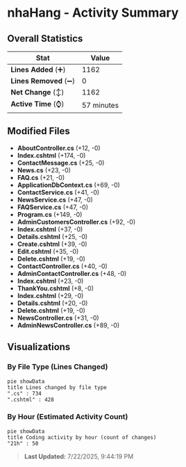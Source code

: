 # nhaHang - Activity Summary 

## Overall Statistics

| Stat                   | Value                                                             |
| ---------------------- | ----------------------------------------------------------------- |
| **Lines Added** (➕)   | 1162                                          |
| **Lines Removed** (➖) | 0                                        |
| **Net Change** (↕)    | 1162                |
| **Active Time** (⌚)   | 57 minutes |


## Modified Files
- **AboutController.cs** (+12, -0)
- **Index.cshtml** (+174, -0)
- **ContactMessage.cs** (+25, -0)
- **News.cs** (+23, -0)
- **FAQ.cs** (+21, -0)
- **ApplicationDbContext.cs** (+69, -0)
- **ContactService.cs** (+41, -0)
- **NewsService.cs** (+47, -0)
- **FAQService.cs** (+47, -0)
- **Program.cs** (+149, -0)
- **AdminCustomersController.cs** (+92, -0)
- **Index.cshtml** (+37, -0)
- **Details.cshtml** (+25, -0)
- **Create.cshtml** (+39, -0)
- **Edit.cshtml** (+35, -0)
- **Delete.cshtml** (+19, -0)
- **ContactController.cs** (+40, -0)
- **AdminContactController.cs** (+48, -0)
- **Index.cshtml** (+23, -0)
- **ThankYou.cshtml** (+8, -0)
- **Index.cshtml** (+29, -0)
- **Details.cshtml** (+20, -0)
- **Delete.cshtml** (+19, -0)
- **NewsController.cs** (+31, -0)
- **AdminNewsController.cs** (+89, -0)

## Visualizations

### By File Type (Lines Changed)

```mermaid
pie showData
title Lines changed by file type
".cs" : 734
".cshtml" : 428
```

### By Hour (Estimated Activity Count)

```mermaid
pie showData
title Coding activity by hour (count of changes)
"21h" : 50
```


> **Last Updated:** 7/22/2025, 9:44:19 PM